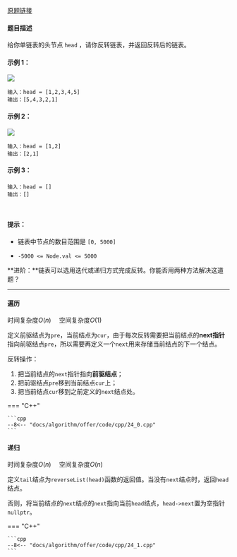 [原题链接](https://leetcode-cn.com/problems/reverse-linked-list/)

#### 题目描述

给你单链表的头节点 `head` ，请你反转链表，并返回反转后的链表。
 

#### 示例 1：

![](https://assets.leetcode.com/uploads/2021/02/19/rev1ex1.jpg)
```
输入：head = [1,2,3,4,5]
输出：[5,4,3,2,1]
```

#### 示例 2：

![](https://assets.leetcode.com/uploads/2021/02/19/rev1ex2.jpg)
```
输入：head = [1,2]
输出：[2,1]
```

#### 示例 3：
```
输入：head = []
输出：[]
```
 

#### 提示：

- 链表中节点的数目范围是 `[0, 5000]`

- `-5000 <= Node.val <= 5000`
 

**进阶：**链表可以选用迭代或递归方式完成反转。你能否用两种方法解决这道题？

---


#### 遍历 

时间复杂度$O(n)$ &emsp;空间复杂度$O(1)$

定义前驱结点为`pre`，当前结点为`cur`，由于每次反转需要把当前结点的**next指针**指向前驱结点`pre`，所以需要再定义一个`next`用来存储当前结点的下一个结点。

反转操作：

1. 把当前结点的`next`指针指向**前驱结点**；
2. 把前驱结点`pre`移到当前结点`cur`上；
3. 把当前结点`cur`移到之前定义的`next`结点处。

=== "C++"

    ```cpp
    --8<-- "docs/algorithm/offer/code/cpp/24_0.cpp"
    ```

#### 递归

时间复杂度$O(n)$ &emsp;空间复杂度$O(n)$

定义`tail`结点为`reverseList(head)`函数的返回值。当没有`next`结点时，返回`head`结点。

否则，将当前结点的`next`结点的`next`指向当前`head`结点，`head->next`置为空指针`nullptr`。

=== "C++"

    ```cpp
    --8<-- "docs/algorithm/offer/code/cpp/24_1.cpp"
    ```